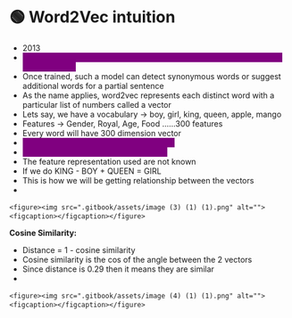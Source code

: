 # 🟢 Word2Vec intuition

* 2013
* <mark style="color:purple;background-color:purple;">**Uses a neural network model to learn word associations from a large corpus of text**</mark>
* Once trained, such a model can detect synonymous words or suggest additional words for a partial sentence
* As the name applies, word2vec represents each distinct word with a particular list of numbers called a vector
* Lets say, we have a vocabulary -> boy, girl, king, queen, apple, mango
* Features -> Gender, Royal, Age, Food ......300 features
* Every word will have 300 dimension vector
* <mark style="color:purple;background-color:purple;">**We can have any number of dimensions**</mark>
* <mark style="color:purple;background-color:purple;">**Vector for similar words will be similar**</mark>
* The feature representation used are not known
* If we do KING - BOY + QUEEN = GIRL
* This is how we will be getting relationship between the vectors
*

    <figure><img src=".gitbook/assets/image (3) (1) (1).png" alt=""><figcaption></figcaption></figure>

**Cosine Similarity:**

* &#x20;Distance = 1 - cosine similarity
* Cosine similarity is the cos of the angle between the 2 vectors
* Since distance is 0.29 then it means they are similar
*

    <figure><img src=".gitbook/assets/image (4) (1) (1).png" alt=""><figcaption></figcaption></figure>
